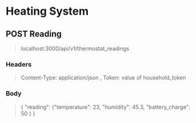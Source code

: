# Heating System

## POST Reading
> localhost:3000/api/v1/thermostat_readings
### Headers
> Content-Type:	application/json , Token:	value of household_token
### Body
> { "reading": {"temperature": 23, "humidity": 45.3, "battery_charge": 50 } }
  
  
